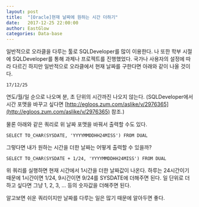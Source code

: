 ```yaml
---
layout: post
title:  "[Oracle]현재 날짜에 원하는 시간 더하기"
date:   2017-12-25 22:00:00
author: EastGlow
categories: Data-base
---
```


일반적으로 오라클을 다루는 툴로 SQLDeveloper를 많이 이용한다. 나 또한 학부 시절에 SQLDeveloper를 통해 과제나 프로젝트를 진행했었다. 국가나 사용자의 설정에 따라 다르긴 하지만 일반적으로 오라클에서 현재 날짜를 구한다면 아래와 같이 나올 것이다.

`17/12/25`

연도/월/일 순으로 나오며 분, 초 단위의 시간까진 나오지 않는다.
(SQLDeveloper에서 시간 포맷을 바꾸고 싶다면 [http://egloos.zum.com/aslike/v/2976365](http://egloos.zum.com/aslike/v/2976365) 참조.)

물론 아래와 같은 쿼리로 위 날짜 포맷을 바꿔서 출력할 수도 있다.
~~~
SELECT TO_CHAR(SYSDATE, 'YYYYMMDDHH24MISS') FROM DUAL
~~~
그렇다면 내가 원하는 시간을 더한 날짜는 어떻게 출력할 수 있을까?
~~~
SELECT TO_CHAR(SYSDATE + 1/24, 'YYYYMMDDHH24MISS') FROM DUAL
~~~

위 쿼리를 실행하면 현재 시간에서 1시간을 더한 날짜값이 나온다. 하루는 24시간이기 때문에 1시간이면 1/24, 9시간이면 9/24를 SYSDATE에 더해주면 된다. 일 단위로 더하고 싶다면 그냥 1, 2, 3, ... 등의 숫자값을 더해주면 된다.

알고보면 쉬운 쿼리이지만 날짜를 다루는 일은 많기 때문에 알아두면 좋다.
